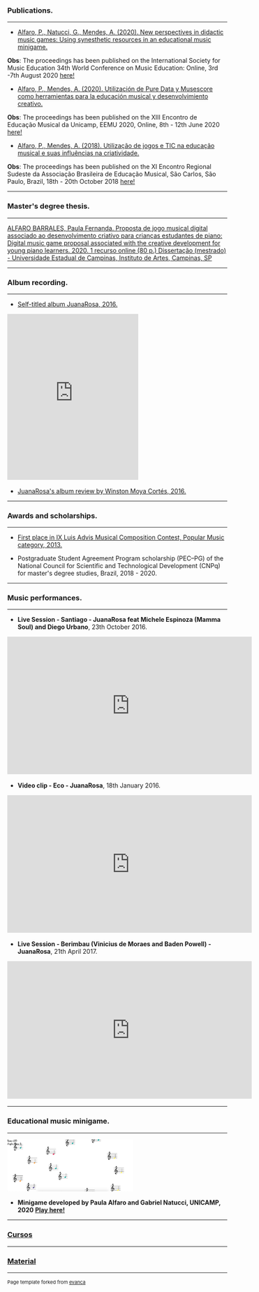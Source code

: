 ### Publications.
---
- [Alfaro, P., Natucci, G., Mendes, A. (2020). New perspectives in didactic music games: Using synesthetic resources in an educational music minigame.](https://www.researchgate.net/publication/344259985_New_perspectives_in_didactic_music_games_Using_synesthetic_resources_in_an_educational_music_minigame)

**Obs**: The proceedings has been published on the International Society for Music Education 34th World Conference on Music Education: Online, 3rd -7th August 2020 [here!](https://www.isme.org/sites/default/files/documents/Proceedings%20final%202020%20ISME%20WORLD%20CONFERENCE.pdf)

- [Alfaro, P., Mendes, A. (2020). Utilización de Pure Data y Musescore como herramientas para la educación musical y desenvolvimiento creativo.](https://www.researchgate.net/publication/343774702_Utilizacion_de_Pure_Data_y_Musescore_como_herramientas_para_la_educacion_musical_y_desenvolvimiento_creativo)

**Obs**: The proceedings has been published on the XIII Encontro de Educação Musical da Unicamp, EEMU 2020, Online, 8th - 12th June 2020 [here!](https://sites.google.com/dac.unicamp.br/eemu/anais/2020?authuser=0)

- [Alfaro, P., Mendes, A. (2018). Utilização de jogos e TIC na educação musical e suas influências na criatividade.](https://www.researchgate.net/publication/343774857_Utilizacao_de_jogos_e_TIC_na_educacao_musical_e_suas_influencias_na_criatividade)

**Obs**: The proceedings has been published on the XI	Encontro	Regional	Sudeste	da	Associação	Brasileira	de	Educação	Musical, São	Carlos, São Paulo, Brazil, 18th - 20th October 2018 [here!](http://abemeducacaomusical.com.br/conferencias/index.php/sd2018/regsd/paper/viewFile/3230/1774)


---
### Master's degree thesis.
---

[ALFARO BARRALES, Paula Fernanda. Proposta de jogo musical digital associado ao desenvolvimento criativo para crianças estudantes de piano: Digital music game proposal associated with the creative development for young piano learners. 2020. 1 recurso online (80 p.) Dissertação (mestrado) - Universidade Estadual de Campinas, Instituto de Artes, Campinas, SP](http://repositorio.unicamp.br/jspui/handle/REPOSIP/344240)

---
### Album recording.
---

- [Self-titled album JuanaRosa, 2016.](https://open.spotify.com/album/1VhniXD6lELfiDeZhNWL8b?si=VX0VqfjtRTicp5l5BWs0xQ)
<iframe src="https://open.spotify.com/embed/album/1VhniXD6lELfiDeZhNWL8b" width="300" height="380" frameborder="0" allowtransparency="true" allow="encrypted-media"></iframe>

- [JuanaRosa's album review by Winston Moya Cortés, 2016.](https://scielo.conicyt.cl/scielo.php?script=sci_arttext&pid=S0716-27902017000100163)

---
### Awards and scholarships.
---

- [First place in IX Luis Advis Musical Composition Contest, Popular Music category, 2013.](https://luisadvis.cultura.gob.cl/ganadores)

- Postgraduate Student Agreement Program scholarship (PEC–PG) of the National Council for Scientific and Technological Development (CNPq) for master's degree studies, Brazil, 2018 - 2020.

---
### Music performances.
---

- **Live Session - Santiago - JuanaRosa feat Michele Espinoza (Mamma Soul) and Diego Urbano**, 23th October 2016.

<iframe width="560" height="315" src="https://www.youtube.com/embed/iyOnEmmdgeM" frameborder="0" allow="accelerometer; autoplay; clipboard-write; encrypted-media; gyroscope; picture-in-picture" allowfullscreen></iframe><br>

- **Video clip - Eco - JuanaRosa**, 18th January 2016.

<iframe width="560" height="315" src="https://www.youtube.com/embed/Bvq0-om3bqg" frameborder="0" allow="accelerometer; autoplay; clipboard-write; encrypted-media; gyroscope; picture-in-picture" allowfullscreen></iframe><br>

- **Live Session - Berimbau (Vinicius de Moraes and Baden Powell) - JuanaRosa**, 21th April 2017.

<iframe width="560" height="315" src="https://www.youtube.com/embed/x-rNjgch8P8" frameborder="0" allow="accelerometer; autoplay; clipboard-write; encrypted-media; gyroscope; picture-in-picture" allowfullscreen></iframe><br>


---
### Educational music minigame.
---

[<img src="images/Imagen_Juego.png?raw=true" style="width: 30vw; min-width: 150px;" alt="Logo" />](https://gctucci.itch.io/simon-sings)
- **Minigame developed by Paula Alfaro and Gabriel Natucci, UNICAMP, 2020 [Play here!](https://gctucci.itch.io/simon-sings)**

---
### [Cursos](/sample_page5.html)
---
### [Material](/sample_page6.html)
---
<p style="font-size:11px">Page template forked from <a href="https://github.com/evanca/quick-portfolio">evanca</a></p>
<!-- Remove above link if you don't want to attibute -->
